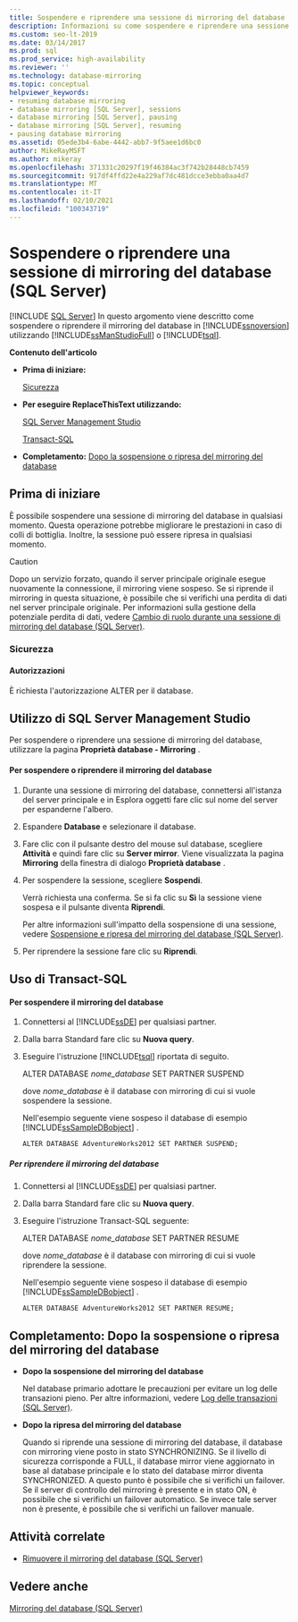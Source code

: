 ```yaml
---
title: Sospendere e riprendere una sessione di mirroring del database
description: Informazioni su come sospendere e riprendere una sessione di mirroring del database di SQL Server con SQL Server Management Studio o Transact-SQL (T-SQL).
ms.custom: seo-lt-2019
ms.date: 03/14/2017
ms.prod: sql
ms.prod_service: high-availability
ms.reviewer: ''
ms.technology: database-mirroring
ms.topic: conceptual
helpviewer_keywords:
- resuming database mirroring
- database mirroring [SQL Server], sessions
- database mirroring [SQL Server], pausing
- database mirroring [SQL Server], resuming
- pausing database mirroring
ms.assetid: 05ede3b4-6abe-4442-abb7-9f5aee1d6bc0
author: MikeRayMSFT
ms.author: mikeray
ms.openlocfilehash: 371331c20297f19f46384ac3f742b28448cb7459
ms.sourcegitcommit: 917df4ffd22e4a229af7dc481dcce3ebba0aa4d7
ms.translationtype: MT
ms.contentlocale: it-IT
ms.lasthandoff: 02/10/2021
ms.locfileid: "100343719"
---
```

# <a name="pause-or-resume-a-database-mirroring-session-sql-server"></a>Sospendere o riprendere una sessione di mirroring del database (SQL Server)
 [!INCLUDE [SQL Server](../../includes/applies-to-version/sqlserver.md)]
  In questo argomento viene descritto come sospendere o riprendere il mirroring del database in [!INCLUDE[ssnoversion](../../includes/ssnoversion-md.md)] utilizzando [!INCLUDE[ssManStudioFull](../../includes/ssmanstudiofull-md.md)] o [!INCLUDE[tsql](../../includes/tsql-md.md)].  
  
 **Contenuto dell'articolo**  
  
-   **Prima di iniziare:**  
  
     [Sicurezza](#Security)  
  
-   **Per eseguire ReplaceThisText utilizzando:**  
  
     [SQL Server Management Studio](#SSMSProcedure)  
  
     [Transact-SQL](#TsqlProcedure)  
  
-   **Completamento:**  [Dopo la sospensione o ripresa del mirroring del database](#FollowUp)  
  
##  <a name="before-you-begin"></a><a name="BeforeYouBegin"></a> Prima di iniziare  
 È possibile sospendere una sessione di mirroring del database in qualsiasi momento. Questa operazione potrebbe migliorare le prestazioni in caso di colli di bottiglia. Inoltre, la sessione può essere ripresa in qualsiasi momento.  
  
> [!CAUTION]  
>  Dopo un servizio forzato, quando il server principale originale esegue nuovamente la connessione, il mirroring viene sospeso. Se si riprende il mirroring in questa situazione, è possibile che si verifichi una perdita di dati nel server principale originale. Per informazioni sulla gestione della potenziale perdita di dati, vedere [Cambio di ruolo durante una sessione di mirroring del database &#40;SQL Server&#41;](../../database-engine/database-mirroring/role-switching-during-a-database-mirroring-session-sql-server.md).  
  
###  <a name="security"></a><a name="Security"></a> Sicurezza  
  
####  <a name="permissions"></a><a name="Permissions"></a> Autorizzazioni  
 È richiesta l'autorizzazione ALTER per il database.  
  
##  <a name="using-sql-server-management-studio"></a><a name="SSMSProcedure"></a> Utilizzo di SQL Server Management Studio  
 Per sospendere o riprendere una sessione di mirroring del database, utilizzare la pagina **Proprietà database - Mirroring** .  
  
#### <a name="to-pause-or-resume-database-mirroring"></a>Per sospendere o riprendere il mirroring del database  
  
1.  Durante una sessione di mirroring del database, connettersi all'istanza del server principale e in Esplora oggetti fare clic sul nome del server per espanderne l'albero.  
  
2.  Espandere **Database** e selezionare il database.  
  
3.  Fare clic con il pulsante destro del mouse sul database, scegliere **Attività** e quindi fare clic su **Server mirror**. Viene visualizzata la pagina **Mirroring** della finestra di dialogo **Proprietà database** .  
  
4.  Per sospendere la sessione, scegliere **Sospendi**.  
  
     Verrà richiesta una conferma. Se si fa clic su **Sì** la sessione viene sospesa e il pulsante diventa **Riprendi**.  
  
     Per altre informazioni sull'impatto della sospensione di una sessione, vedere [Sospensione e ripresa del mirroring del database &#40;SQL Server&#41;](../../database-engine/database-mirroring/pausing-and-resuming-database-mirroring-sql-server.md).  
  
5.  Per riprendere la sessione fare clic su **Riprendi**.  
  
##  <a name="using-transact-sql"></a><a name="TsqlProcedure"></a> Uso di Transact-SQL  
  
#### <a name="to-pause-database-mirroring"></a>Per sospendere il mirroring del database  
  
1.  Connettersi al [!INCLUDE[ssDE](../../includes/ssde-md.md)] per qualsiasi partner.  
  
2.  Dalla barra Standard fare clic su **Nuova query**.  
  
3.  Eseguire l'istruzione [!INCLUDE[tsql](../../includes/tsql-md.md)] riportata di seguito.  
  
     ALTER DATABASE *nome_database* SET PARTNER SUSPEND  
  
     dove *nome_database* è il database con mirroring di cui si vuole sospendere la sessione.  
  
     Nell'esempio seguente viene sospeso il database di esempio [!INCLUDE[ssSampleDBobject](../../includes/sssampledbobject-md.md)] .  
  
    ```  
    ALTER DATABASE AdventureWorks2012 SET PARTNER SUSPEND;  
    ```  
  
##### <a name="to-resume-database-mirroring"></a>Per riprendere il mirroring del database  
  
1.  Connettersi al [!INCLUDE[ssDE](../../includes/ssde-md.md)] per qualsiasi partner.  
  
2.  Dalla barra Standard fare clic su **Nuova query**.  
  
3.  Eseguire l'istruzione Transact-SQL seguente:  
  
     ALTER DATABASE *nome_database* SET PARTNER RESUME  
  
     dove *nome_database* è il database con mirroring di cui si vuole riprendere la sessione.  
  
     Nell'esempio seguente viene sospeso il database di esempio [!INCLUDE[ssSampleDBobject](../../includes/sssampledbobject-md.md)] .  
  
    ```  
    ALTER DATABASE AdventureWorks2012 SET PARTNER RESUME;  
    ```  
  
##  <a name="follow-up-after-pausing-or-resuming-database-mirroring"></a><a name="FollowUp"></a> Completamento: Dopo la sospensione o ripresa del mirroring del database  
  
-   **Dopo la sospensione del mirroring del database**  
  
     Nel database primario adottare le precauzioni per evitare un log delle transazioni pieno. Per altre informazioni, vedere [Log delle transazioni &#40;SQL Server&#41;](../../relational-databases/logs/the-transaction-log-sql-server.md).  
  
-   **Dopo la ripresa del mirroring del database**  
  
     Quando si riprende una sessione di mirroring del database, il database con mirroring viene posto in stato SYNCHRONIZING. Se il livello di sicurezza corrisponde a FULL, il database mirror viene aggiornato in base al database principale e lo stato del database mirror diventa SYNCHRONIZED. A questo punto è possibile che si verifichi un failover. Se il server di controllo del mirroring è presente e in stato ON, è possibile che si verifichi un failover automatico. Se invece tale server non è presente, è possibile che si verifichi un failover manuale.  
  
##  <a name="related-tasks"></a><a name="RelatedTasks"></a> Attività correlate  
  
-   [Rimuovere il mirroring del database &#40;SQL Server&#41;](../../database-engine/database-mirroring/remove-database-mirroring-sql-server.md)  
  
## <a name="see-also"></a>Vedere anche  
 [Mirroring del database &#40;SQL Server&#41;](../../database-engine/database-mirroring/database-mirroring-sql-server.md)  
  
  
